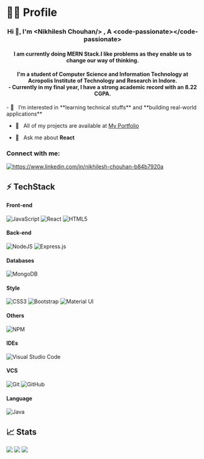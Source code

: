 <p align="center" width="100%">
<!--     <img width="300" src="https://github.com/Rahulfordev/img-file/blob/main/profile.gif"> -->
</p>
<H1> 👨‍💻 Profile </H1>
<h3 align="center">Hi 👋, I'm &#60;Nikhilesh Chouhan/&#62; , A &#60;code-passionate&#62;&#60;/code-passionate&#62;</h3>

<h4 align = "center" >I am currently doing MERN Stack.I like problems as they enable us to change our way of thinking.</h4>

<h4 align ="center" >I'm a student of Computer Science and Information Technology at Acropolis Institute of Technology and Research in Indore.<br>
- Currently in my final year, I have a strong academic record with an 8.22 CGPA.</h4>
 - 👀 &nbsp; I’m interested in **learning technical stuffs** and **building real-world applications**

 - 🌱 &nbsp; All of my projects are available at [My Portfolio]()

 - 💬 &nbsp; Ask me about **React**


<h3 align="left">Connect with me:</h3>
<p align="left">
<a href="https://www.linkedin.com/in/nikhilesh-chouhan-b84b7920a" target="blank"><img align="center" src="https://img.shields.io/badge/LinkedIn-0077B5?style=for-the-badge&logo=linkedin&logoColor=white" alt="https://www.linkedin.com/in/nikhilesh-chouhan-b84b7920a" /></a>
</p>

## ⚡ TechStack

#### Front-end
![JavaScript](https://img.shields.io/badge/javascript-%23323330.svg?style=for-the-badge&logo=javascript&logoColor=%23F7DF1E)
![React](https://img.shields.io/badge/react-%2320232a.svg?style=for-the-badge&logo=react&logoColor=%2361DAFB)
![HTML5](https://img.shields.io/badge/html5-%23E34F26.svg?style=for-the-badge&logo=html5&logoColor=white)

#### Back-end 
![NodeJS](https://img.shields.io/badge/node.js-6DA55F?style=for-the-badge&logo=node.js&logoColor=white)
![Express.js](https://img.shields.io/badge/express.js-%23404d59.svg?style=for-the-badge&logo=express&logoColor=%2361DAFB)

#### Databases
![MongoDB](https://img.shields.io/badge/MongoDB-%234ea94b.svg?style=for-the-badge&logo=mongodb&logoColor=white)


#### Style 
![CSS3](https://img.shields.io/badge/css3-%231572B6.svg?style=for-the-badge&logo=css3&logoColor=white)
![Bootstrap](https://img.shields.io/badge/bootstrap-%23563D7C.svg?style=for-the-badge&logo=bootstrap&logoColor=white)
![Material UI](https://img.shields.io/badge/materialui-%230081CB.svg?style=for-the-badge&logo=material-ui&logoColor=white)


#### Others 
![NPM](https://img.shields.io/badge/NPM-%23000000.svg?style=for-the-badge&logo=npm&logoColor=white)
 
#### IDEs
![Visual Studio Code](https://img.shields.io/badge/Visual%20Studio%20Code-0078d7.svg?style=for-the-badge&logo=visual-studio-code&logoColor=white) 

#### VCS
![Git](https://img.shields.io/badge/git-%23F05033.svg?style=for-the-badge&logo=git&logoColor=white)
![GitHub](https://img.shields.io/badge/github-%23121011.svg?style=for-the-badge&logo=github&logoColor=white)

#### Language
![Java](https://img.shields.io/badge/Java-ED8B00?style=for-the-badge&logo=openjdk&logoColor=white) 

## 📈 Stats
![](https://github-readme-stats.vercel.app/api?username=Nikhilesh1119&theme=dark&hide_border=false&include_all_commits=false&count_private=false)
![](https://github-readme-stats.vercel.app/api/top-langs/?username=Nikhilesh1119&theme=dark&hide_border=false&include_all_commits=false&count_private=false&layout=compact)
![](https://github-readme-streak-stats.herokuapp.com/?user=Nikhilesh1119&theme=dark&hide_border=false)
